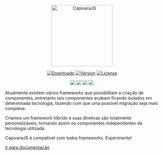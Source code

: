 <p align="center">
    <img  src="https://www.gumga.com.br/blog/wp-content/uploads/2018/01/Ativo-1@4x.png"  alt="CapivaraJS"  width="200px"/>
</p>

<p align="center">
    <a href="https://www.npmjs.com/package/capivarajs"><img src="https://img.shields.io/npm/dm/capivarajs.svg" alt="Downloads"></a>
    <a href="https://www.npmjs.com/package/capivarajs"><img src="https://img.shields.io/npm/v/capivarajs.svg" alt="Version"></a> 
    <a href="https://www.npmjs.com/package/capivarajs"><img src="https://img.shields.io/npm/l/capivarajs.svg" alt="License"></a>
</p>
<p align="center">
    <a href="https://sonarcloud.io/dashboard?id=capivarajs"><img src="https://sonarcloud.io/api/project_badges/measure?project=capivarajs&metric=sqale_rating"></a>
    <a href="https://sonarcloud.io/dashboard?id=capivarajs"><img src="https://sonarcloud.io/api/project_badges/measure?project=capivarajs&metric=coverage"></a>
    <a href="https://sonarcloud.io/dashboard?id=capivarajs"><img src="https://sonarcloud.io/api/project_badges/measure?project=capivarajs&metric=code_smells"></a>
    <a href="https://sonarcloud.io/dashboard?id=capivarajs"><img src="https://sonarcloud.io/api/project_badges/measure?project=capivarajs&metric=bugs"></a>
</p>


Atualmente existem vários frameworks que possibilitam a criação de componentes, entretanto tais componentes acabam ficando isolados em determinada tecnologia, fazendo com que uma possível migração seja mais complexa. 

Criamos um framework híbrido e suas diretivas são totalmente personalizáveis, tornando assim os componentes independentes da tecnologia utilizada.

CapivaraJS é compatível com todos frameworks. Experimente!

[Ir para documentação](https://capivarajs.github.io/)

